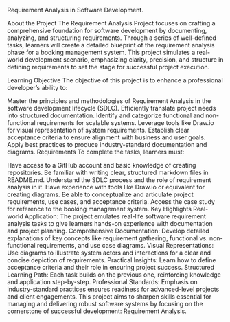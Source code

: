 Requirement Analysis in Software Development.

About the Project
The Requirement Analysis Project focuses on crafting a comprehensive foundation for software development by documenting, analyzing, and structuring requirements. Through a series of well-defined tasks, learners will create a detailed blueprint of the requirement analysis phase for a booking management system. This project simulates a real-world development scenario, emphasizing clarity, precision, and structure in defining requirements to set the stage for successful project execution.

Learning Objective
The objective of this project is to enhance a professional developer’s ability to:

Master the principles and methodologies of Requirement Analysis in the software development lifecycle (SDLC).
Efficiently translate project needs into structured documentation.
Identify and categorize functional and non-functional requirements for scalable systems.
Leverage tools like Draw.io for visual representation of system requirements.
Establish clear acceptance criteria to ensure alignment with business and user goals.
Apply best practices to produce industry-standard documentation and diagrams.
Requirements
To complete the tasks, learners must:

Have access to a GitHub account and basic knowledge of creating repositories.
Be familiar with writing clear, structured markdown files in README.md.
Understand the SDLC process and the role of requirement analysis in it.
Have experience with tools like Draw.io or equivalent for creating diagrams.
Be able to conceptualize and articulate project requirements, use cases, and acceptance criteria.
Access the case study for reference to the booking management system.
Key Highlights
Real-world Application: The project emulates real-life software requirement analysis tasks to give learners hands-on experience with documentation and project planning.
Comprehensive Documentation: Develop detailed explanations of key concepts like requirement gathering, functional vs. non-functional requirements, and use case diagrams.
Visual Representations: Use diagrams to illustrate system actors and interactions for a clear and concise depiction of requirements.
Practical Insights: Learn how to define acceptance criteria and their role in ensuring project success.
Structured Learning Path: Each task builds on the previous one, reinforcing knowledge and application step-by-step.
Professional Standards: Emphasis on industry-standard practices ensures readiness for advanced-level projects and client engagements.
This project aims to sharpen skills essential for managing and delivering robust software systems by focusing on the cornerstone of successful development: Requirement Analysis.
